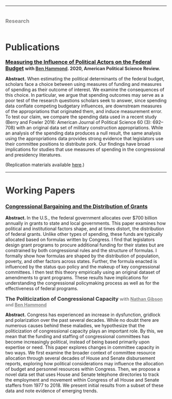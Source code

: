 <hr>
<div class="row">
  <div class="column left" style="color:#888">
    <h3> Research </h3>
  </div>
  <div class="column right">
    <h1 style="color:#333">Publications</h1> 
    <p><h3 style="color:#888;display:inline"><a href = "https://doi.org/10.1017/S0003055419000881">Measuring the Influence of Political Actors on the Federal Budget</a> </h3> <h4 style="color:#333;display:inline"> with <a href = "https://www.benlhammond.com/" style="color:#333"><b>Ben Hammond</b></a>. 2020, American Political Science Review. </h4></p> <p> <b>Abstract.</b> When estimating the political determinants of the federal budget, scholars face a choice between using measures of funding and measures of spending as their outcome of interest. We examine the consequences of this choice. In particular, we argue that spending outcomes may serve as a poor test of the research questions scholars seek to answer, since spending data conflate competing budgetary influences, are downstream measures of the appropriations that originated them, and induce measurement error. To test our claim, we compare the spending data used in a recent study (Berry and Fowler 2016: American Journal of Political Science 60 (3): 692–708) with an original data set of military construction appropriations. While an analysis of the spending data produces a null result, the same analysis using the appropriations data provides strong evidence that legislators use their committee positions to distribute pork. Our findings have broad implications for studies that use measures of spending in the congressional and presidency literatures. </p><p>
    (Replication materials available <a href="https://dataverse.harvard.edu/dataset.xhtml?persistentId=doi:10.7910/DVN/UN3KML">here</a>.) </p>
    <hr style="height:2px;background-color:#888">
  <h1 style="color:#333">Working Papers</h1>
    <p><h3 style="color:#333"><a href = "https://leahrosenstiel.github.io/bargaining_and_grants.pdf"> Congressional Bargaining and the Distribution of Grants </a></h3></p>
  <p><b>Abstract. </b>In the U.S., the federal government allocates over $700 billion annually in grants to state and local governments. This paper examines how political and institutional factors shape, and at times distort, the distribution of federal grants. Unlike other types of spending, these funds are typically allocated based on formulas written by Congress. I find that legislators design grant programs to procure additional funding for their states but are constrained by both congressional rules and the structure of formulas. I formally show how formulas are shaped by the distribution of population, poverty, and other factors across states. Further, the formula enacted is influenced by the status quo policy and the makeup of key congressional committees. I then test this theory empirically using an original dataset of amendments to grant programs. These results have implications for understanding the congressional policymaking process as well as for the effectiveness of federal programs.</p>
    <p><h3 style="color:#333;display:inline">The Politicization of Congressional Capacity</h3>
    <h4 style="color:#888;display:inline">with <a href = "https://www.ndgibson.com/" style="color:#888"><b>Nathan Gibson</b></a> and <a href = "https://www.benlhammond.com/" style="color:#888"><b>Ben Hammond</b></a> </h4></p>
    <p><b>Abstract.</b> Congress has experienced an increase in dysfunction, gridlock and polarization over the past several decades. While no doubt there are numerous causes behind these maladies, we hypothesize that the politicization of congressional capacity plays an important role. By this, we mean that the funding and staffing of congressional committees has become increasingly political, instead of being based primarily upon expertise or need. This paper explores changes in committee capacity in two ways. We first examine the broader context of committee resource allocation through several decades of House and Senate disbursement reports, exploring how political considerations may influence the allocation of budget and personnel resources within Congress. Then, we propose a novel data set that uses House and Senate telephone directories to track the employment and movement within Congress of all House and Senate staffers from 1977 to 2018. We present initial results from a subset of these data and note evidence of emerging trends.</p>
  </div>
</div>
